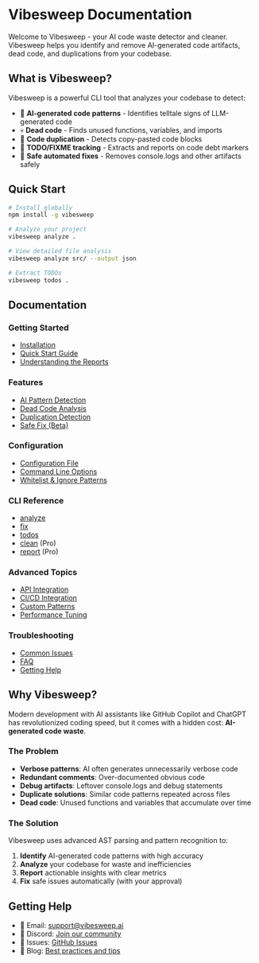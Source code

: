 # Vibesweep Documentation

Welcome to Vibesweep - your AI code waste detector and cleaner. Vibesweep helps you identify and remove AI-generated code artifacts, dead code, and duplications from your codebase.

## What is Vibesweep?

Vibesweep is a powerful CLI tool that analyzes your codebase to detect:
- 🤖 **AI-generated code patterns** - Identifies telltale signs of LLM-generated code
- 💀 **Dead code** - Finds unused functions, variables, and imports
- 🔄 **Code duplication** - Detects copy-pasted code blocks
- 📝 **TODO/FIXME tracking** - Extracts and reports on code debt markers
- 🧹 **Safe automated fixes** - Removes console.logs and other artifacts safely

## Quick Start

```bash
# Install globally
npm install -g vibesweep

# Analyze your project
vibesweep analyze .

# View detailed file analysis
vibesweep analyze src/ --output json

# Extract TODOs
vibesweep todos .
```

## Documentation

### Getting Started
- [Installation](./getting-started/installation.md)
- [Quick Start Guide](./getting-started/quick-start.md)
- [Understanding the Reports](./getting-started/understanding-reports.md)

### Features
- [AI Pattern Detection](./features/ai-detection.md)
- [Dead Code Analysis](./features/dead-code.md)
- [Duplication Detection](./features/duplication.md)
- [Safe Fix (Beta)](./features/safe-fix.md)

### Configuration
- [Configuration File](./configuration/config-file.md)
- [Command Line Options](./configuration/cli-options.md)
- [Whitelist & Ignore Patterns](./configuration/whitelist.md)

### CLI Reference
- [analyze](./cli/analyze.md)
- [fix](./cli/fix.md)
- [todos](./cli/todos.md)
- [clean](./cli/clean.md) (Pro)
- [report](./cli/report.md) (Pro)

### Advanced Topics
- [API Integration](./advanced/api.md)
- [CI/CD Integration](./advanced/ci-cd.md)
- [Custom Patterns](./advanced/custom-patterns.md)
- [Performance Tuning](./advanced/performance.md)

### Troubleshooting
- [Common Issues](./troubleshooting/common-issues.md)
- [FAQ](./troubleshooting/faq.md)
- [Getting Help](./troubleshooting/support.md)

## Why Vibesweep?

Modern development with AI assistants like GitHub Copilot and ChatGPT has revolutionized coding speed, but it comes with a hidden cost: **AI-generated code waste**.

### The Problem

- **Verbose patterns**: AI often generates unnecessarily verbose code
- **Redundant comments**: Over-documented obvious code
- **Debug artifacts**: Leftover console.logs and debug statements
- **Duplicate solutions**: Similar code patterns repeated across files
- **Dead code**: Unused functions and variables that accumulate over time

### The Solution

Vibesweep uses advanced AST parsing and pattern recognition to:
1. **Identify** AI-generated code patterns with high accuracy
2. **Analyze** your codebase for waste and inefficiencies
3. **Report** actionable insights with clear metrics
4. **Fix** safe issues automatically (with your approval)

## Getting Help

- 📧 Email: support@vibesweep.ai
- 💬 Discord: [Join our community](https://discord.gg/vibesweep)
- 🐛 Issues: [GitHub Issues](https://github.com/jeffweisbein/vibesweep/issues)
- 📖 Blog: [Best practices and tips](https://vibesweep.ai/blog)